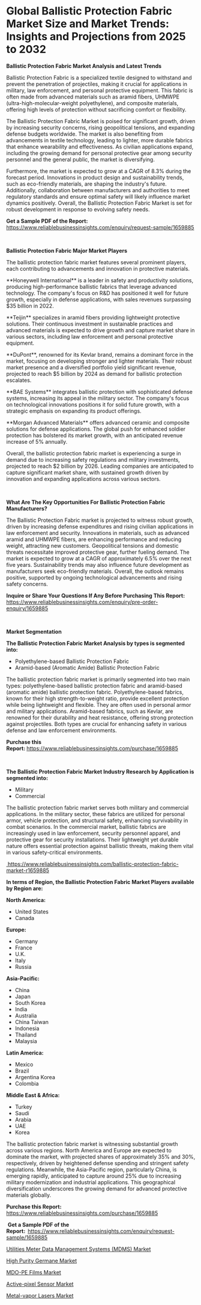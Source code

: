 <p><h1>Global Ballistic Protection Fabric Market Size and Market Trends: Insights and Projections from 2025 to 2032</h1></p><p><strong>Ballistic Protection Fabric Market Analysis and Latest Trends</strong></p>
<p><p>Ballistic Protection Fabric is a specialized textile designed to withstand and prevent the penetration of projectiles, making it crucial for applications in military, law enforcement, and personal protective equipment. This fabric is often made from advanced materials such as aramid fibers, UHMWPE (ultra-high-molecular-weight polyethylene), and composite materials, offering high levels of protection without sacrificing comfort or flexibility.</p><p>The Ballistic Protection Fabric Market is poised for significant growth, driven by increasing security concerns, rising geopolitical tensions, and expanding defense budgets worldwide. The market is also benefiting from advancements in textile technology, leading to lighter, more durable fabrics that enhance wearability and effectiveness. As civilian applications expand, including the growing demand for personal protective gear among security personnel and the general public, the market is diversifying.</p><p>Furthermore, the market is expected to grow at a CAGR of 8.3% during the forecast period. Innovations in product design and sustainability trends, such as eco-friendly materials, are shaping the industry's future. Additionally, collaboration between manufacturers and authorities to meet regulatory standards and ensure optimal safety will likely influence market dynamics positively. Overall, the Ballistic Protection Fabric Market is set for robust development in response to evolving safety needs.</p></p>
<p><strong>Get a Sample PDF of the Report:&nbsp;</strong> <a href="https://www.reliablebusinessinsights.com/enquiry/request-sample/1659885?utm_campaign=60&utm_medium=2&utm_source=Github&utm_content=ia&utm_term=29032025&utm_id=ballistic-protection-fabric">https://www.reliablebusinessinsights.com/enquiry/request-sample/1659885</a></p>
<p>&nbsp;</p>
<p><strong>Ballistic Protection Fabric Major Market Players</strong></p>
<p><p>The ballistic protection fabric market features several prominent players, each contributing to advancements and innovation in protective materials. </p><p>**Honeywell International** is a leader in safety and productivity solutions, producing high-performance ballistic fabrics that leverage advanced technology. The company's focus on R&D has positioned it well for future growth, especially in defense applications, with sales revenues surpassing $35 billion in 2022.</p><p>**Teijin** specializes in aramid fibers providing lightweight protective solutions. Their continuous investment in sustainable practices and advanced materials is expected to drive growth and capture market share in various sectors, including law enforcement and personal protective equipment.</p><p>**DuPont**, renowned for its Kevlar brand, remains a dominant force in the market, focusing on developing stronger and lighter materials. Their robust market presence and a diversified portfolio yield significant revenue, projected to reach $5 billion by 2024 as demand for ballistic protection escalates.</p><p>**BAE Systems** integrates ballistic protection with sophisticated defense systems, increasing its appeal in the military sector. The company's focus on technological innovations positions it for solid future growth, with a strategic emphasis on expanding its product offerings.</p><p>**Morgan Advanced Materials** offers advanced ceramic and composite solutions for defense applications. The global push for enhanced soldier protection has bolstered its market growth, with an anticipated revenue increase of 5% annually.</p><p>Overall, the ballistic protection fabric market is experiencing a surge in demand due to increasing safety regulations and military investments, projected to reach $2 billion by 2026. Leading companies are anticipated to capture significant market share, with sustained growth driven by innovation and expanding applications across various sectors.</p></p>
<p>&nbsp;</p>
<p><strong>What Are The Key Opportunities For Ballistic Protection Fabric Manufacturers?</strong></p>
<p><p>The Ballistic Protection Fabric market is projected to witness robust growth, driven by increasing defense expenditures and rising civilian applications in law enforcement and security. Innovations in materials, such as advanced aramid and UHMWPE fibers, are enhancing performance and reducing weight, attracting new customers. Geopolitical tensions and domestic threats necessitate improved protective gear, further fueling demand. The market is expected to grow at a CAGR of approximately 6.5% over the next five years. Sustainability trends may also influence future development as manufacturers seek eco-friendly materials. Overall, the outlook remains positive, supported by ongoing technological advancements and rising safety concerns.</p></p>
<p><strong>Inquire or Share Your Questions If Any Before Purchasing This Report:</strong> <a href="https://www.reliablebusinessinsights.com/enquiry/pre-order-enquiry/1659885?utm_campaign=60&utm_medium=2&utm_source=Github&utm_content=ia&utm_term=29032025&utm_id=ballistic-protection-fabric">https://www.reliablebusinessinsights.com/enquiry/pre-order-enquiry/1659885</a></p>
<p>&nbsp;</p>
<p><strong>Market Segmentation</strong></p>
<p><strong>The Ballistic Protection Fabric Market Analysis by types is segmented into:</strong></p>
<p><ul><li>Polyethylene-based Ballistic Protection Fabric</li><li>Aramid-based (Aromatic Amide) Ballistic Protection Fabric</li></ul></p>
<p><p>The ballistic protection fabric market is primarily segmented into two main types: polyethylene-based ballistic protection fabric and aramid-based (aromatic amide) ballistic protection fabric. Polyethylene-based fabrics, known for their high strength-to-weight ratio, provide excellent protection while being lightweight and flexible. They are often used in personal armor and military applications. Aramid-based fabrics, such as Kevlar, are renowned for their durability and heat resistance, offering strong protection against projectiles. Both types are crucial for enhancing safety in various defense and law enforcement environments.</p></p>
<p><strong>Purchase this Report:&nbsp;</strong><a href="https://www.reliablebusinessinsights.com/purchase/1659885?utm_campaign=60&utm_medium=2&utm_source=Github&utm_content=ia&utm_term=29032025&utm_id=ballistic-protection-fabric">https://www.reliablebusinessinsights.com/purchase/1659885</a></p>
<p>&nbsp;</p>
<p><strong>The Ballistic Protection Fabric Market Industry Research by Application is segmented into:</strong></p>
<p><ul><li>Military</li><li>Commercial</li></ul></p>
<p><p>The ballistic protection fabric market serves both military and commercial applications. In the military sector, these fabrics are utilized for personal armor, vehicle protection, and structural safety, enhancing survivability in combat scenarios. In the commercial market, ballistic fabrics are increasingly used in law enforcement, security personnel apparel, and protective gear for security installations. Their lightweight yet durable nature offers essential protection against ballistic threats, making them vital in various safety-critical environments.</p></p>
<p><a href="https://www.reliablebusinessinsights.com/ballistic-protection-fabric-market-r1659885?utm_campaign=60&utm_medium=2&utm_source=Github&utm_content=ia&utm_term=29032025&utm_id=ballistic-protection-fabric">&nbsp;https://www.reliablebusinessinsights.com/ballistic-protection-fabric-market-r1659885</a></p>
<p><strong>In terms of Region, the Ballistic Protection Fabric Market Players available by Region are:</strong></p>
<p>
    <p> <strong> North America: </strong>
        <ul>
            <li>United States</li>
            <li>Canada</li>
        </ul>
        </p> 
    <p> <strong> Europe: </strong>
        <ul>
            <li>Germany</li>
            <li>France</li>
            <li>U.K.</li>
            <li>Italy</li>
            <li>Russia</li>
        </ul>
        </p> 
    <p> <strong> Asia-Pacific: </strong>
        <ul>
            <li>China</li>
            <li>Japan</li>
            <li>South Korea</li>
            <li>India</li>
            <li>Australia</li>
            <li>China Taiwan</li>
            <li>Indonesia</li>
            <li>Thailand</li>
            <li>Malaysia</li>
        </ul>
        </p> 
    <p> <strong> Latin America: </strong>
        <ul>
            <li>Mexico</li>
            <li>Brazil</li>
            <li>Argentina Korea</li>
            <li>Colombia</li>
        </ul>
        </p> 
    <p> <strong> Middle East & Africa: </strong>
        <ul>
            <li>Turkey</li>
            <li>Saudi</li>
            <li>Arabia</li>
            <li>UAE</li>
            <li>Korea</li>
        </ul>
    </p>
    </p>
<p><p>The ballistic protection fabric market is witnessing substantial growth across various regions. North America and Europe are expected to dominate the market, with projected shares of approximately 35% and 30%, respectively, driven by heightened defense spending and stringent safety regulations. Meanwhile, the Asia-Pacific region, particularly China, is emerging rapidly, anticipated to capture around 25% due to increasing military modernization and industrial applications. This geographical diversification underscores the growing demand for advanced protective materials globally.</p></p>
<p><strong>Purchase this Report: </strong><a href="https://www.reliablebusinessinsights.com/purchase/1659885?utm_campaign=60&utm_medium=2&utm_source=Github&utm_content=ia&utm_term=29032025&utm_id=ballistic-protection-fabric">https://www.reliablebusinessinsights.com/purchase/1659885</a></p>
<p>&nbsp;<strong>Get a Sample PDF of the Report:&nbsp;&nbsp;</strong><a href="https://www.reliablebusinessinsights.com/enquiry/request-sample/1659885?utm_campaign=60&utm_medium=2&utm_source=Github&utm_content=ia&utm_term=29032025&utm_id=ballistic-protection-fabric">https://www.reliablebusinessinsights.com/enquiry/request-sample/1659885</a></p>
<p><strong></strong></p>
<p><p><a href="https://github.com/cavushjla/Market-Research-Report-List-1/blob/main/utilities-meter-data-management-systems-mdms-market.md?utm_campaign=60&utm_medium=2&utm_source=Github&utm_content=ia&utm_term=29032025&utm_id=ballistic-protection-fabric">Utilities Meter Data Management Systems (MDMS) Market</a></p><p><a href="https://github.com/mynaoanes/Market-Research-Report-List-1/blob/main/high-purity-germane-market.md?utm_campaign=60&utm_medium=2&utm_source=Github&utm_content=ia&utm_term=29032025&utm_id=ballistic-protection-fabric">High Purity Germane Market</a></p><p><a href="https://github.com/alrogikrosa/Market-Research-Report-List-1/blob/main/mdo-pe-films-market.md?utm_campaign=60&utm_medium=2&utm_source=Github&utm_content=ia&utm_term=29032025&utm_id=ballistic-protection-fabric">MDO-PE Films Market</a></p><p><a href="https://github.com/coricnzati/Market-Research-Report-List-1/blob/main/active-pixel-sensor-market.md?utm_campaign=60&utm_medium=2&utm_source=Github&utm_content=ia&utm_term=29032025&utm_id=ballistic-protection-fabric">Active-pixel Sensor Market</a></p><p><a href="https://github.com/borknyberg/Market-Research-Report-List-1/blob/main/metal-vapor-lasers-market.md?utm_campaign=60&utm_medium=2&utm_source=Github&utm_content=ia&utm_term=29032025&utm_id=ballistic-protection-fabric">Metal-vapor Lasers Market</a></p></p>